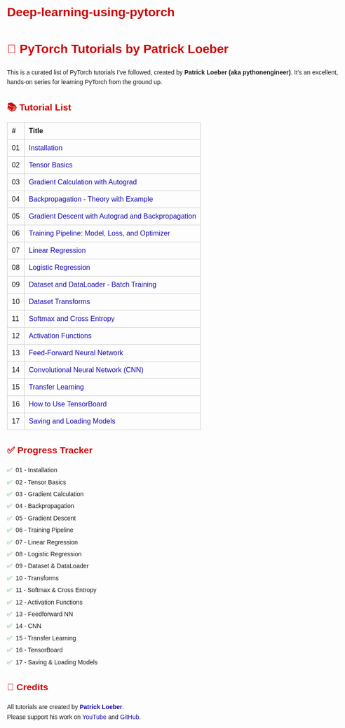 # Deep-learning-using-pytorch

<!DOCTYPE html>
<html lang="en">
<head>
  <meta charset="UTF-8">
  <title>PyTorch Tutorials by Patrick Loeber</title>
  <style>
    body {
      font-family: Arial, sans-serif;
      line-height: 1.6;
      max-width: 800px;
      margin: auto;
      padding: 20px;
    }
    h1, h2 {
      color: #cc0000;
    }
    table {
      width: 100%;
      border-collapse: collapse;
      margin-top: 1em;
    }
    th, td {
      padding: 10px;
      border: 1px solid #ccc;
      text-align: left;
    }
    ul {
      list-style: none;
      padding-left: 0;
    }
    ul li {
      margin-bottom: 5px;
    }
    ul li::before {
      content: "✅";
      margin-right: 8px;
      color: green;
    }
    a {
      color: #1a0dab;
      text-decoration: none;
    }
    a:hover {
      text-decoration: underline;
    }
  </style>
</head>
<body>

  <h1>🧠 PyTorch Tutorials by Patrick Loeber</h1>
  <p>This is a curated list of PyTorch tutorials I’ve followed, created by <strong>Patrick Loeber (aka pythonengineer)</strong>. It’s an excellent, hands-on series for learning PyTorch from the ground up.</p>

  <h2>📚 Tutorial List</h2>
  <table>
    <thead>
      <tr>
        <th>#</th>
        <th>Title</th>
      </tr>
    </thead>
    <tbody>
      <tr><td>01</td><td><a href="https://www.youtube.com/watch?v=5yPftxD3sZ8">Installation</a></td></tr>
      <tr><td>02</td><td><a href="https://www.youtube.com/watch?v=r7QDUPb2N1k">Tensor Basics</a></td></tr>
      <tr><td>03</td><td><a href="https://www.youtube.com/watch?v=MswxJw-8PvE">Gradient Calculation with Autograd</a></td></tr>
      <tr><td>04</td><td><a href="https://www.youtube.com/watch?v=s2NsmGf5e7U">Backpropagation - Theory with Example</a></td></tr>
      <tr><td>05</td><td><a href="https://www.youtube.com/watch?v=vm0MN4GE3r4">Gradient Descent with Autograd and Backpropagation</a></td></tr>
      <tr><td>06</td><td><a href="https://www.youtube.com/watch?v=Z_ikDlimN6A">Training Pipeline: Model, Loss, and Optimizer</a></td></tr>
      <tr><td>07</td><td><a href="https://www.youtube.com/watch?v=oWfyDkzGQn0">Linear Regression</a></td></tr>
      <tr><td>08</td><td><a href="https://www.youtube.com/watch?v=EdKx7gD6kZw">Logistic Regression</a></td></tr>
      <tr><td>09</td><td><a href="https://www.youtube.com/watch?v=xb8uK3x7YjE">Dataset and DataLoader - Batch Training</a></td></tr>
      <tr><td>10</td><td><a href="https://www.youtube.com/watch?v=9qzJqI2e5c8">Dataset Transforms</a></td></tr>
      <tr><td>11</td><td><a href="https://www.youtube.com/watch?v=zB2TXhU1gEQ">Softmax and Cross Entropy</a></td></tr>
      <tr><td>12</td><td><a href="https://www.youtube.com/watch?v=LUQsE6Qp1e8">Activation Functions</a></td></tr>
      <tr><td>13</td><td><a href="https://www.youtube.com/watch?v=BzcBsTou0C8">Feed-Forward Neural Network</a></td></tr>
      <tr><td>14</td><td><a href="https://www.youtube.com/watch?v=iwE3C5eAwcA">Convolutional Neural Network (CNN)</a></td></tr>
      <tr><td>15</td><td><a href="https://www.youtube.com/watch?v=IEEhzQoKtQU">Transfer Learning</a></td></tr>
      <tr><td>16</td><td><a href="https://www.youtube.com/watch?v=6oL-0TdVy28">How to Use TensorBoard</a></td></tr>
      <tr><td>17</td><td><a href="https://www.youtube.com/watch?v=ZtM7P87r3ac">Saving and Loading Models</a></td></tr>
    </tbody>
  </table>

  <h2>✅ Progress Tracker</h2>
  <ul>
    <li>01 - Installation</li>
    <li>02 - Tensor Basics</li>
    <li>03 - Gradient Calculation</li>
    <li>04 - Backpropagation</li>
    <li>05 - Gradient Descent</li>
    <li>06 - Training Pipeline</li>
    <li>07 - Linear Regression</li>
    <li>08 - Logistic Regression</li>
    <li>09 - Dataset & DataLoader</li>
    <li>10 - Transforms</li>
    <li>11 - Softmax & Cross Entropy</li>
    <li>12 - Activation Functions</li>
    <li>13 - Feedforward NN</li>
    <li>14 - CNN</li>
    <li>15 - Transfer Learning</li>
    <li>16 - TensorBoard</li>
    <li>17 - Saving & Loading Models</li>
  </ul>

  <h2>🙌 Credits</h2>
  <p>
    All tutorials are created by <strong><a href="https://www.youtube.com/@PythonEngineer">Patrick Loeber</a></strong>.<br>
    Please support his work on 
    <a href="https://www.youtube.com/@PythonEngineer">YouTube</a> and 
    <a href="https://github.com/patrickloeber">GitHub</a>.
  </p>

</body>
</html>
